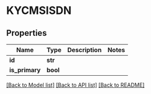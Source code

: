 # KYCMSISDN

## Properties
Name | Type | Description | Notes
------------ | ------------- | ------------- | -------------
**id** | **str** |  | 
**is_primary** | **bool** |  | 

[[Back to Model list]](../README.md#documentation-for-models) [[Back to API list]](../README.md#documentation-for-api-endpoints) [[Back to README]](../README.md)


